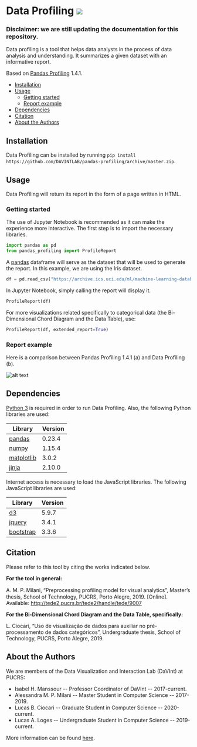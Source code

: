 # Data Profiling [![](https://img.shields.io/badge/python-3-blue.svg)](https://www.python.org/)

### **Disclaimer: we are still updating the documentation for this repository.**

Data profiling is a tool that helps data analysts in the process of data analysis and understanding. It summarizes a given dataset with an informative report.

Based on [Pandas Profiling](https://github.com/pandas-profiling/pandas-profiling) 1.4.1.

- [Installation](#installation)
- [Usage](#usage)
  - [Getting started](#getting-started)
  - [Report example](#report-example)
- [Dependencies](#dependencies)
- [Citation](#citation)
- [About the Authors](#about-the-authors)

## Installation

Data Profiling can be installed by running ```pip install https://github.com/DAVINTLAB/pandas-profiling/archive/master.zip```.

## Usage

Data Profiling will return its report in the form of a page written in HTML.

### Getting started

The use of Jupyter Notebook is recommended as it can make the experience more interactive. The first step is to import the necessary libraries.
```python
import pandas as pd
from pandas_profiling import ProfileReport
```
A [pandas](https://pandas.pydata.org/) dataframe will serve as the dataset that will be used to generate the report. In this example, we are using the Iris dataset.
```python
df = pd.read_csv("https://archive.ics.uci.edu/ml/machine-learning-databases/iris/iris.data", encoding='UTF-8')
```
In Jupyter Notebook, simply calling the report will display it.
```python
ProfileReport(df)
```
For more visualizations related specifically to categorical data (the Bi-Dimensional Chord Diagram and the Data Table), use:
```python
ProfileReport(df, extended_report=True)
```

### Report example

Here is a comparison between Pandas Profiling 1.4.1 (a) and Data Profiling (b).

![alt text][report]

[report]: https://imgur.com/VU9WCua.png

## Dependencies

[Python 3](https://www.python.org/) is required in order to run Data Profiling. Also, the following Python libraries are used:

| Library                                               | Version |
|-------------------------------------------------------|---------|
| [pandas](https://pandas.pydata.org/)                  | 0.23.4  |
| [numpy](https://numpy.org/)                           | 1.15.4  |
| [matplotlib](https://matplotlib.org/2.1.2/index.html) | 3.0.2   |
| [jinja](http://jinja.pocoo.org/docs/2.10/)            | 2.10.0  |

Internet access is necessary to load the JavaScript libraries. The following JavaScript libraries are used:

| Library                                      | Version |
|----------------------------------------------|---------|
| [d3](https://d3js.org/)                      | 5.9.7   |
| [jquery](https://jquery.com/)                | 3.4.1   |
| [bootstrap](https://getbootstrap.com/)       | 3.3.6   |

## Citation

Please refer to this tool by citing the works indicated below.

**For the tool in general:**

A. M. P. Milani, “Preprocessing proﬁling model for visual analytics”, Master’s thesis, School of Technology, PUCRS, Porto Alegre, 2019. [Online]. Available: http://tede2.pucrs.br/tede2/handle/tede/9007

**For the Bi-Dimensional Chord Diagram and the Data Table, specifically:**

L. Ciocari, “Uso de visualização de dados para auxiliar no pré-processamento de dados categóricos”, Undergraduate thesis, School of Technology, PUCRS, Porto Alegre, 2019.

## About the Authors

We are members of the Data Visualization and Interaction Lab (DaVInt) at PUCRS:
- Isabel H. Manssour -- Professor Coordinator of DaVInt -- 2017-current.
- Alessandra M. P. Milani -- Master Student in Computer Science -- 2017-2019.
- Lucas B. Ciocari -- Graduate Student in Computer Science -- 2020-current.
- Lucas A. Loges -- Undergraduate Student in Computer Science -- 2019-current.

More information can be found [here](https://www.inf.pucrs.br/davint/).
